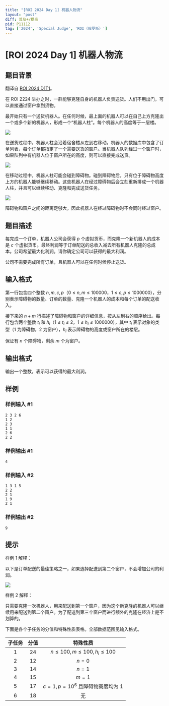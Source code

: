 ```yaml
---
title: "[ROI 2024 Day 1] 机器人物流"
layout: "post"
diff: 普及+/提高
pid: P11112
tag: ['2024', 'Special Judge', 'ROI（俄罗斯）']
---
```

# [ROI 2024 Day 1] 机器人物流
## 题目背景

翻译自 [ROI 2024 D1T1](https://neerc.ifmo.ru/school/archive/2023-2024/ru-olymp-roi-2024-day1.pdf)。

在 ROI 2224 举办之时，一群能够克隆自身的机器人负责送货。人们不用出门，可以直接通过窗户拿到货物。

最开始只有一个送货机器人。在任何时候，最上面的机器人可以在自己上方克隆出一个或多个新的机器人，形成一个“机器人柱”。每个机器人的高度等于一层楼。

![](https://cdn.luogu.com.cn/upload/image_hosting/wwgg5y12.png)

在送货过程中，机器人柱会沿着宿舍楼从左到右移动。机器人的数据库中包含了订单列表，每个订单都指定了一个需要送货的窗户。当机器人队列经过一个窗户时，如果队列中有机器人位于窗户所在的高度，则可以直接完成送货。

![](https://cdn.luogu.com.cn/upload/image_hosting/eefsp33h.png)

在移动过程中，机器人柱可能会碰到障碍物。碰到障碍物后，只有位于障碍物高度上方的机器人能够继续移动。这些机器人在经过障碍物后会立刻重新排成一个机器人柱，并且可以继续移动、克隆和完成送货任务。

![](https://cdn.luogu.com.cn/upload/image_hosting/9arqsmr6.png)

障碍物和窗户之间的距离足够大，因此机器人在经过障碍物时不会同时经过窗户。
## 题目描述

每完成一个订单，机器人公司会获得 $p$ 个虚拟货币，而克隆一个新机器人的成本是 $c$ 个虚拟货币。最终利润等于订单配送的总收入减去所有机器人克隆的总成本。公司希望最大化利润。请你确定公司可以获得的最大利润。

公司不需要完成所有订单，且机器人可以在任何时候停止送货。
## 输入格式

第一行包含四个整数 $n, m, c, p$（$0 \le n, m \le 100000$，$1 \le c, p \le 1000000$），分别表示障碍物的数量、订单的数量、克隆一个机器人的成本和每个订单的配送收入。

接下来的 $n + m$ 行描述了障碍物和窗户的详细信息，按从左到右的顺序给出。每行包含两个整数 $t_i$ 和 $h_i$（$1 \le t_i \le 2$，$1 \le h_i \le 1000000$），其中 $t_i$ 表示对象的类型（$1$ 为障碍物，$2$ 为窗户），$h_i$ 表示障碍物的高度或窗户所在的楼层。

保证有 $n$ 个障碍物，剩余 $m$ 个为窗户。
## 输出格式

输出一个整数，表示可以获得的最大利润。
## 样例

### 样例输入 #1
```
2 3 2 6
1 2
2 3
1 1
2 6
2 2
```
### 样例输出 #1
```
4
```
### 样例输入 #2
```
1 3 1 5
2 2
2 1
1 9
2 1
```
### 样例输出 #2
```
9
```
## 提示

样例 $1$ 解释：

以下是订单配送的最佳策略之一，如果选择配送到第二个窗户，不会增加公司的利润。

![](https://cdn.luogu.com.cn/upload/image_hosting/utimy7f3.png)

样例 $2$ 解释：

只需要克隆一次机器人，用来配送到第一个窗户，因为这个新克隆的机器人可以继续用来配送到第二个窗户。为了配送到第三个窗户而进行额外的克隆在经济上是不划算的。

下面是各个子任务的分值和特殊性质表格。全部数据范围见输入格式。

| 子任务 | 分值 | 特殊性质 |
| :----------: | :----------: | :----------: |
| $1$ | $24$ | $n\le100,m\le100,h_i\le100$ |
| $2$ | $12$ | $n=0$ |
| $3$ | $14$ | $n=1$ |
| $4$ | $15$ | $m=1$ |
| $5$ | $17$ | $c=1,p=10^6$ 且障碍物高度均为 $1$ |
| $6$ | $18$ | 无 |

